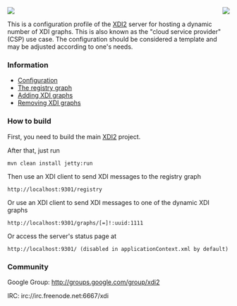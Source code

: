 <a href="http://projectdanube.org/" target="_blank"><img src="http://projectdanube.github.com/xdi2/images/projectdanube_logo.png" align="right"></a>
<img src="http://projectdanube.github.com/xdi2/images/logo64.png"><br>

This is a configuration profile of the [XDI2](http://github.com/projectdanube/xdi2) server for 
hosting a dynamic number of XDI graphs. This is also known as the "cloud service provider" (CSP)
use case. The configuration should be considered a template and may be
adjusted according to one's needs.

### Information

* [Configuration](https://github.com/projectdanube/xdi2-csp/wiki/Configuration)
* [The registry graph](https://github.com/projectdanube/xdi2-csp/wiki/The-registry-graph)
* [Adding XDI graphs](https://github.com/projectdanube/xdi2-csp/wiki/Adding-XDI-graphs)
* [Removing XDI graphs](https://github.com/projectdanube/xdi2-csp/wiki/Removing-XDI-graphs)

### How to build

First, you need to build the main [XDI2](http://github.com/projectdanube/xdi2) project.

After that, just run

    mvn clean install jetty:run

Then use an XDI client to send XDI messages to the registry graph

    http://localhost:9301/registry

Or use an XDI client to send XDI messages to one of the dynamic XDI graphs

    http://localhost:9301/graphs/[=]!:uuid:1111

Or access the server's status page at

	http://localhost:9301/ (disabled in applicationContext.xml by default)

### Community

Google Group: http://groups.google.com/group/xdi2

IRC: irc://irc.freenode.net:6667/xdi
